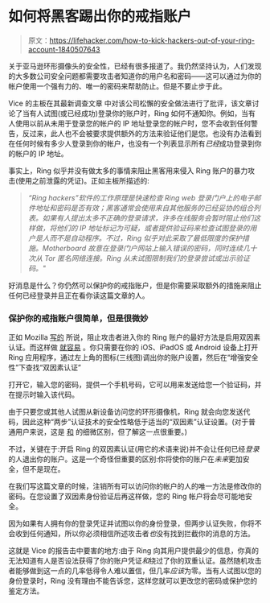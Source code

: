 # 如何将黑客踢出你的戒指账户

> 原文：<https://lifehacker.com/how-to-kick-hackers-out-of-your-ring-account-1840507643>

关于亚马逊环形摄像头的安全性，已经有很多报道了。我仍然坚持认为，人们发现的大多数公司安全问题都需要攻击者知道你的用户名和密码——这可以通过为你的帐户使用一个强有力的、唯一的密码来帮助防止。但是不要止步于此。



Vice 的主板在其最新调查文章 中对该公司松懈的安全做法进行了批评，该文章讨论了当有人试图(或已经成功)登录你的账户时，Ring 如何不通知你。例如，当有人使用以前从未用于登录您的帐户的 IP 地址登录您的帐户时，您不会收到任何警告，反过来，此人也不会被要求提供额外的方法来验证他们是您。也没有办法看到在任何时候有多少人登录到你的帐户，也没有一个列表显示所有*已经*成功登录到你的帐户的 IP 地址。

事实上，Ring 似乎并没有做太多的事情来阻止黑客用来侵入 Ring 账户的暴力攻击(使用之前泄露的凭证)。正如主板所描述的:

> *“Ring hackers”软件的工作原理是快速检查 Ring web 登录门户上的电子邮件地址和密码是否有效；黑客通常会使用来自其他服务的已经妥协的组合列表。如果有人提出太多不正确的登录请求，许多在线服务会暂时阻止他们这样做，将他们的 IP 地址标记为可疑，或者提供验证码来检查试图登录的用户是人而不是自动程序。不过，Ring 似乎对此采取了最低限度的保护措施。Motherboard 故意在登录门户网站上输入错误的密码，同时连续几十次从 Tor 匿名网络连接。Ring 从未试图限制我们的登录尝试或出示验证码。"*

好消息是什么？你仍然可以保护你的戒指账户，但是你需要采取额外的措施来阻止任何已经登录并且正在看你读这篇文章的人。

### 保护你的戒指账户很简单，但是很微妙

正如 Mozilla [写的](https://foundation.mozilla.org/en/blog/how-to-secure-your-ring-security-camera/) 所说，阻止攻击者进入你的 Ring 账户的最好方法是启用双因素认证。而这样做 [就容易](https://support.ring.com/hc/en-us/articles/360024818291) 。你只需要在你的 iOS、iPadOS 或 Android 设备上打开 Ring 应用程序，通过左上角的图标(三线图)调出你的账户设置，然后在“增强安全性”下查找“双因素认证”

打开它，输入您的密码，提供一个手机号码，它可以用来发送给您一个验证码，并在提示时输入该代码。

由于只要您或其他人试图从新设备访问您的环形摄像机，Ring 就会向您发送代码，因此这种“两步”认证技术的安全性略低于适当的“双因素”认证设置。(对于普通用户来说，这是 [和](https://lifehacker.com/two-factor-authentication-isnt-enough-to-keep-your-acco-1827867557) 的细微区别，但了解这一点很重要。)

不过，关键在于:开启 Ring 的双因素认证(用它的术语来说)并不会让任何已经*登录*的人退出你的账户。这是一个奇怪但重要的区别:你将使你的账户在*未来*更加安全，但不是现在。

在我们写这篇文章的时候，注销所有可以访问你的帐户的人的唯一方法是修改你的密码。在您设置了双因素身份验证后再这样做，您的 Ring 帐户将会尽可能地安全。

因为如果有人拥有你的登录凭证并试图以你的身份登录，但两步认证失败，你将不会收到任何通知，所以你必须相信所述攻击者*也*没有找到拦截你的消息的方法。

这就是 Vice 的报告击中要害的地方:由于 Ring 向其用户提供最少的信息，你真的无法知道有人是否设法获得了你的账户凭证*和*绕过了你的双重认证。虽然随机攻击者能够做到这一点的几率低得令人难以置信，但几率*应该*为零。当有人试图以您的身份登录时，Ring 没有理由不能告诉您，这样您就可以更改您的密码或保护您的鉴定方法。